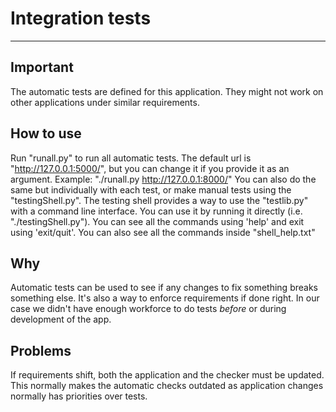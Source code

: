 # Integration tests
---

## Important
  The automatic tests are defined for this application. They might not work on
other applications under similar requirements.

## How to use
  Run "runall.py" to run all automatic tests. The default url is
"http://127.0.0.1:5000/", but you can change it if you provide it as an
argument. Example: "./runall.py http://127.0.0.1:8000/"
  You can also do the same but individually with each test, or make manual
tests using the "testingShell.py".
  The testing shell provides a way to use the "testlib.py" with a command line
interface. You can use it by running it directly (i.e. "./testingShell.py").
You can see all the commands using 'help' and exit using 'exit/quit'. You can
also see all the commands inside "shell_help.txt"

## Why
  Automatic tests can be used to see if any changes to fix something breaks
something else. It's also a way to enforce requirements if done right.
In our case we didn't have enough workforce to do tests _before_ or during
development of the app.

## Problems
  If requirements shift, both the application and the checker must be updated.
This normally makes the automatic checks outdated as application changes
normally has priorities over tests.
